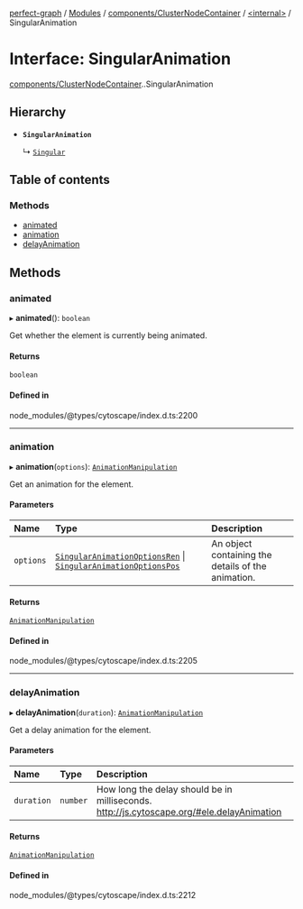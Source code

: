[perfect-graph](../README.md) / [Modules](../modules.md) / [components/ClusterNodeContainer](../modules/components_ClusterNodeContainer.md) / [<internal\>](../modules/components_ClusterNodeContainer._internal_.md) / SingularAnimation

# Interface: SingularAnimation

[components/ClusterNodeContainer](../modules/components_ClusterNodeContainer.md).[<internal>](../modules/components_ClusterNodeContainer._internal_.md).SingularAnimation

## Hierarchy

- **`SingularAnimation`**

  ↳ [`Singular`](components_ClusterNodeContainer._internal_.Singular.md)

## Table of contents

### Methods

- [animated](components_ClusterNodeContainer._internal_.SingularAnimation.md#animated)
- [animation](components_ClusterNodeContainer._internal_.SingularAnimation.md#animation)
- [delayAnimation](components_ClusterNodeContainer._internal_.SingularAnimation.md#delayanimation)

## Methods

### animated

▸ **animated**(): `boolean`

Get whether the element is currently being animated.

#### Returns

`boolean`

#### Defined in

node_modules/@types/cytoscape/index.d.ts:2200

___

### animation

▸ **animation**(`options`): [`AnimationManipulation`](components_ClusterNodeContainer._internal_.AnimationManipulation.md)

 Get an animation for the element.

#### Parameters

| Name | Type | Description |
| :------ | :------ | :------ |
| `options` | [`SingularAnimationOptionsRen`](components_ClusterNodeContainer._internal_.SingularAnimationOptionsRen.md) \| [`SingularAnimationOptionsPos`](components_ClusterNodeContainer._internal_.SingularAnimationOptionsPos.md) | An object containing the details of the animation. |

#### Returns

[`AnimationManipulation`](components_ClusterNodeContainer._internal_.AnimationManipulation.md)

#### Defined in

node_modules/@types/cytoscape/index.d.ts:2205

___

### delayAnimation

▸ **delayAnimation**(`duration`): [`AnimationManipulation`](components_ClusterNodeContainer._internal_.AnimationManipulation.md)

Get a delay animation for the element.

#### Parameters

| Name | Type | Description |
| :------ | :------ | :------ |
| `duration` | `number` | How long the delay should be in milliseconds. http://js.cytoscape.org/#ele.delayAnimation |

#### Returns

[`AnimationManipulation`](components_ClusterNodeContainer._internal_.AnimationManipulation.md)

#### Defined in

node_modules/@types/cytoscape/index.d.ts:2212
